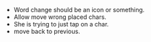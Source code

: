 * Word change should be an icon or something.
* Allow move wrong placed chars.
* She is trying to just tap on a char.
* move back to previous.